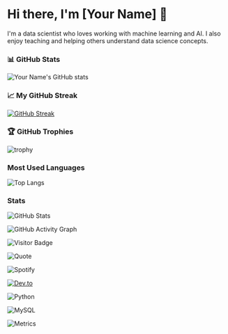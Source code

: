 # Hi there, I'm [Your Name] 👋

I'm a data scientist who loves working with machine learning and AI.
I also enjoy teaching and helping others understand data science concepts.

### 📊 GitHub Stats
![Your Name's GitHub stats](https://github-readme-stats.vercel.app/api?username=Olivierjaylet&show_icons=true&theme=radical)

### 📈 My GitHub Streak
[![GitHub Streak](http://github-readme-streak-stats.herokuapp.com?user=Olivierjaylet&theme=dark&date_format=M%20j%5B%2C%20Y%5D)](https://git.io/streak-stats)

### 🏆 GitHub Trophies
![trophy](https://github-profile-trophy.vercel.app/?username=Olivierjaylet&theme=dracula)

### Most Used Languages
![Top Langs](https://github-readme-stats.vercel.app/api/top-langs/?username=Olivierjaylet&layout=compact&theme=radical)

### Stats
![GitHub Stats](https://github-readme-stats.vercel.app/api?username=Olivierjaylet&show_icons=true&theme=radical)

![GitHub Activity Graph](https://github-readme-activity-graph.cyclic.app/graph?username=Olivierjaylet&theme=react-dark)

![Visitor Badge](https://visitor-badge.laobi.icu/badge?page_id=Olivierjaylet)

![Quote](https://github-readme-quotes.herokuapp.com/quote?theme=dark)

![Spotify](https://spotify-github-profile.vercel.app/api/now-playing)

[![Dev.to](https://img.shields.io/badge/-Dev.to-0A0A0A?style=flat&logo=dev.to&logoColor=white)](https://dev.to/Olivierjaylet)

![Python](https://img.shields.io/badge/Python-3776AB?style=flat&logo=python&logoColor=white)

![MySQL](https://img.shields.io/badge/MySQL-4479A1?style=flat&logo=mysql&logoColor=white)

![Metrics](https://github.com/Olivierjaylet/metrics)


<!--
**Olivierjaylet/Olivierjaylet** is a ✨ _special_ ✨ repository because its `README.md` (this file) appears on your GitHub profile.

Here are some ideas to get you started:

- 🔭 I’m currently working on ...
- 🌱 I’m currently learning ...
- 👯 I’m looking to collaborate on ...
- 🤔 I’m looking for help with ...
- 💬 Ask me about ...
- 📫 How to reach me: ...
- 😄 Pronouns: ...
- ⚡ Fun fact: ...
-->
